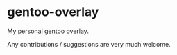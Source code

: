 # gentoo-overlay

My personal gentoo overlay.

Any contributions / suggestions are very much welcome.
